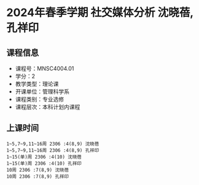 # 2024年春季学期 社交媒体分析 沈晓蓓, 孔祥印






## 课程信息

- 课程号：MNSC4004.01
- 学分：2
- 教学类型：理论课
- 开课单位：管理科学系
- 课程类别：专业选修
- 课程层次：本科计划内课程

## 上课时间

```
1~5,7~9,11~16周 2306 :4(8,9) 沈晓蓓
1~5,7~9,11~16周 2306 :4(8,9) 孔祥印
1~15(单)周 2306 :4(10) 沈晓蓓
1~15(单)周 2306 :4(10) 孔祥印
10周 2306 :7(8,9) 沈晓蓓
10周 2306 :7(8,9) 孔祥印
```

